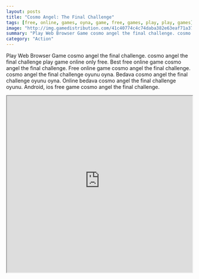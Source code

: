 ```yaml
---
layout: posts
title: "Cosmo Angel: The Final Challenge"
tags: [free, online, games, oyna, game, free, games, play, play, games]
image: "http://img.gamedistribution.com/41c40774c4c74daba382e63eaf71a37c.jpg"
summary: "Play Web Browser Game cosmo angel the final challenge. cosmo angel the final challenge play game online only free. Best free online game cosmo angel the final challenge. Free online game cosmo angel the final challenge. cosmo angel the final challenge oyunu oyna. Bedava cosmo angel the final challenge oyunu oyna. Online bedava cosmo angel the final challenge oyunu. Android, ios free game cosmo angel the final challenge."
category: "Action"
---
```


Play Web Browser Game cosmo angel the final challenge. cosmo angel the final challenge play game online only free. Best free online game cosmo angel the final challenge. Free online game cosmo angel the final challenge. cosmo angel the final challenge oyunu oyna. Bedava cosmo angel the final challenge oyunu oyna. Online bedava cosmo angel the final challenge oyunu. Android, ios free game cosmo angel the final challenge.

<iframe width="100%" height="480px;" src="http://flash.gamedistribution.com?game=41c40774c4c74daba382e63eaf71a37c"></iframe>